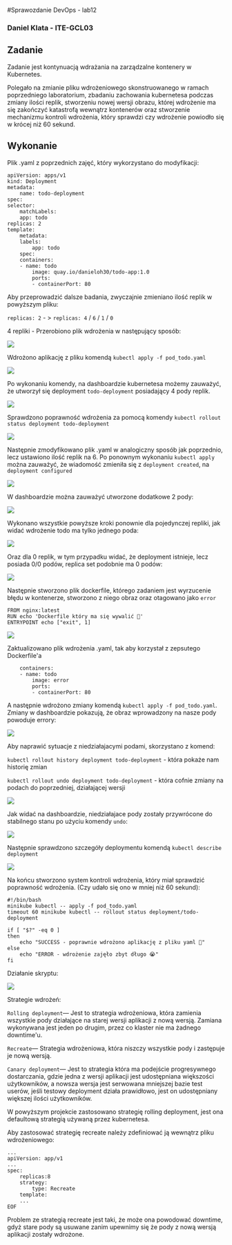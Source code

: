 #Sprawozdanie DevOps - lab12
### Daniel Klata - ITE-GCL03

## Zadanie

Zadanie jest kontynuacją wdrażania na zarządzalne kontenery w Kubernetes.

Polegało na zmianie pliku wdrożeniowego skonstruowanego w ramach poprzedniego laboratorium, zbadaniu zachowania kubernetesa podczas zmiany ilości replik, stworzeniu nowej wersji obrazu, której wdrożenie ma się zakończyć katastrofą wewnątrz kontenerów oraz stworzenie mechanizmu kontroli wdrożenia, który sprawdzi czy wdrożenie powiodło się w krócej niż 60 sekund.

## Wykonanie

Plik .yaml z poprzednich zajęć, który wykorzystano do modyfikacji:


	apiVersion: apps/v1
	kind: Deployment
	metadata:
		name: todo-deployment
	spec:
	selector:
		matchLabels:
		app: todo
	replicas: 2
	template:
		metadata:
		labels:
			app: todo
		spec:
		containers:
		- name: todo
			image: quay.io/danieloh30/todo-app:1.0
			ports:
			- containerPort: 80

Aby przeprowadzić dalsze badania, zwyczajnie zmieniano ilość replik w powyższym pliku:

`replicas: 2` - > `replicas: 4` / `6` / `1` / `0`

4 repliki - Przerobiono plik wdrożenia w następujący sposób:

![](images/yaml_with_4replicas.png)

Wdrożono aplikację z pliku komendą
`kubectl apply -f pod_todo.yaml`

![](images/4_replicas_apply.png)

Po wykonaniu komendy, na dashboardzie kubernetesa możemy zauważyć, że utworzył się deployment `todo-deployment` posiadający 4 pody replik.

![](images/kube_dashboard_4replicas.png)

Sprawdzono poprawność wdrożenia za pomocą komendy `kubectl rollout status deployment todo-deployment`

![](images/successful_deployment_4replicas.png)

Następnie zmodyfikowano plik .yaml w analogiczny sposób jak poprzednio, lecz ustawiono ilość replik na 6. Po ponownym wykonaniu `kubectl apply` można zauważyć, że wiadomość zmieniła się z `deployment created`, na `deployment configured`

![](images/deployment_configured.png)

W dashboardzie można zauważyć utworzone dodatkowe 2 pody:

![](images/6_replicas.png)

Wykonano wszystkie powyższe kroki ponownie dla pojedynczej repliki, jak widać wdrożenie todo ma tylko jednego poda:

![](images/1_replica.png)

Oraz dla 0 replik, w tym przypadku widać, że deployment istnieje, lecz posiada 0/0 podów, replica set podobnie ma 0 podów:

![](images/0_replicas.png)

Następnie stworzono plik dockerfile, którego zadaniem jest wyrzucenie błędu w kontenerze, stworzono z niego obraz oraz otagowano jako `error`

	FROM nginx:latest
	RUN echo 'Dockerfile który ma się wywalić 🍉'
	ENTRYPOINT echo ["exit", 1]

![](images/bad_dockerfile.png)

Zaktualizowano plik wdrożenia .yaml, tak aby korzystał z zepsutego Dockerfile'a

		containers:
		- name: todo
			image: error
			ports:
			- containerPort: 80

A następnie wdrożono zmiany komendą `kubectl apply -f pod_todo.yaml`. Zmiany w dashboardzie pokazują, że obraz wprowadzony na nasze pody powoduje errory:

![](images/dashboard_with_bad_image.png)

Aby naprawić sytuacje z niedziałajacymi podami, skorzystano z komend:

`kubectl rollout history deployment todo-deployment` - która pokaże nam historię zmian

`kubectl rollout undo deployment todo-deployment` - która cofnie zmiany na podach do poprzedniej, działającej wersji

![](images/rollout_history_and_undo.png)

Jak widać na dashboardzie, niedziałajace pody zostały przywrócone do stabilnego stanu po użyciu komendy `undo`:

![](images/after_undo.png)

Następnie sprawdzono szczegóły deploymentu komendą `kubectl describe deployment`

![](images/describe_deployment.png)

Na końcu stworzono system kontroli wdrożenia, który miał sprawdzić poprawność wdrożenia. (Czy udało się ono w mniej niż 60 sekund):

	#!/bin/bash
	minikube kubectl -- apply -f pod_todo.yaml
	timeout 60 minikube kubectl -- rollout status deployment/todo-deployment
	
	if [ "$?" -eq 0 ]
	then
		echo "SUCCESS - poprawnie wdrożono aplikację z pliku yaml 🍉"
	else
		echo "ERROR - wdrożenie zajęło zbyt długo 😭"
	fi

Działanie skryptu:

![](images/deployment_control_script.png)

Strategie wdrożeń:

`Rolling deployment`— Jest to strategia wdrożeniowa, która zamienia wszystkie pody działające na starej wersji aplikacji z nową wersją. Zamiana wykonywana jest jeden po drugim, przez co klaster nie ma żadnego downtime'u.

`Recreate`— Strategia wdrożeniowa, która niszczy wszystkie pody i zastępuje je nową wersją. 

`Canary deployment`— Jest to strategia która ma podejście progresywnego dostarczania, gdzie jedna z wersji aplikacji jest udostępniana większości użytkowników, a nowsza wersja jest serwowana mniejszej bazie test userów, jeśli testowy deployment działa prawidłowo, jest on udostępniany większej ilości użytkowników.

W powyższym projekcie zastosowano strategię rolling deployment, jest ona defaultową strategią używaną przez kubernetesa.

Aby zastosować strategię recreate należy zdefiniować ją wewnątrz pliku wdrożeniowego:

	...
	apiVersion: app/v1
	...
	spec:
		replicas:8
		strategy:
			type: Recreate
		template:
		...
	EOF

Problem ze strategią recreate jest taki, że może ona powodować downtime, gdyż stare pody są usuwane zanim upewnimy się że pody z nową wersją aplikacji zostały wdrożone.

